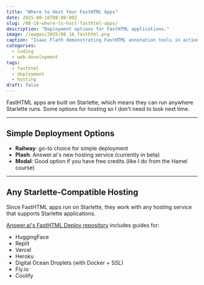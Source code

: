 ```yaml
---
title: "Where to Host Your FastHTML Apps"
date: 2025-08-16T08:00:00Z
slug: /08-16-where-to-host-fasthtml-apps/
description: "Deployment options for FastHTML applications."
image: /images/2025/08_16_fasthtml.png
caption: "Isaac Flath demonstrating FastHTML annotation tools in action"
categories:
  - coding
  - web-development
tags:
  - fasthtml
  - deployment
  - hosting
draft: false
---
```


FastHTML apps are built on Starlette, which means they can run anywhere Starlette runs. Some options for hosting so I don't need to look next time.

---

## Simple Deployment Options

- **Railway**: go-to choice for simple deployment
- **Plash**: Answer.ai's new hosting service (currently in beta)  
- **Modal**: Good option if you have free credits (like I do from the Hamel course)

---

## Any Starlette-Compatible Hosting

Since FastHTML apps run on Starlette, they work with any hosting service that supports Starlette applications.

[Answer.ai's FastHTML Deploy repository](https://github.com/answerdotai/fh-deploy) includes guides for:

- HuggingFace
- Replit 
- Vercel
- Heroku
- Digital Ocean Droplets (with Docker + SSL)
- Fly.io
- Coolify


